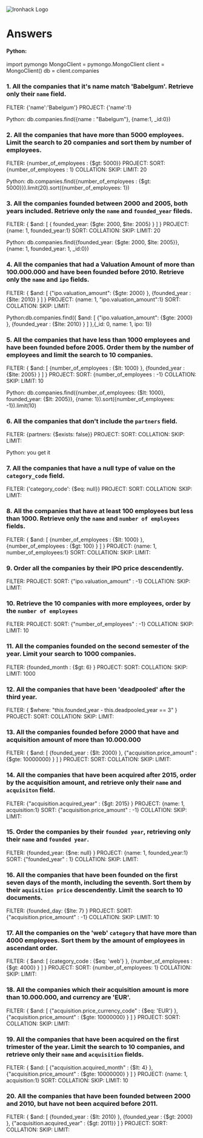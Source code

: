 ![Ironhack Logo](https://i.imgur.com/1QgrNNw.png)

# Answers

#### Python:

import pymongo
MongoClient = pymongo.MongoClient
client = MongoClient()
db = client.companies

### 1. All the companies that it's name match 'Babelgum'. Retrieve only their `name` field.

FILTER: {'name':'Babelgum'}
PROJECT: {'name':1}

Python: db.companies.find({name : "Babelgum"}, {name:1, _id:0})

### 2. All the companies that have more than 5000 employees. Limit the search to 20 companies and sort them by **number of employees**.

FILTER: {number_of_employees : {$gt: 5000}}
PROJECT:
SORT: {number_of_employees : 1}
COLLATION:
SKIP:
LIMIT: 20

Python: db.companies.find({number_of_employees : {$gt: 5000}}).limit(20).sort({number_of_employees: 1})

### 3. All the companies founded between 2000 and 2005, both years included. Retrieve only the `name` and `founded_year` fileds.

FILTER: { $and: [ { founded_year: {$gte: 2000, $lte: 2005} } ] }
PROJECT: {name: 1, founded_year:1}
SORT:
COLLATION:
SKIP:
LIMIT: 20

Python: db.companies.find({founded_year: {$gte: 2000, $lte: 2005}}, {name: 1, founded_year: 1, _id:0})

### 4. All the companies that had a Valuation Amount of more than 100.000.000 and have been founded before 2010. Retrieve only the `name` and `ipo` fields.

FILTER: { $and: [ {"ipo.valuation_amount": {$gte: 2000} }, {founded_year : {$lte: 2010} } ] }
PROJECT: {name: 1, "ipo.valuation_amount":1}
SORT:
COLLATION:
SKIP:
LIMIT:

Python:db.companies.find({ $and: [ {"ipo.valuation_amount": {$gte: 2000} }, {founded_year : {$lte: 2010} } ] },{_id: 0, name: 1, ipo: 1})


### 5. All the companies that have less than 1000 employees and have been founded before 2005. Order them by the number of employees and limit the search to 10 companies.

FILTER: { $and: [ {number_of_employees : {$lt: 1000} }, {founded_year : {$lte: 2005} } ] }
PROJECT:
SORT: {number_of_employees : -1}
COLLATION:
SKIP:
LIMIT: 10

Python: db.companies.find({number_of_employees: {$lt: 1000}, founded_year: {$lt: 2005}}, {name: 1}).sort({number_of_employees: -1}).limit(10)


### 6. All the companies that don't include the `partners` field.

FILTER: {partners: {$exists: false}}
PROJECT:
SORT:
COLLATION:
SKIP:
LIMIT:

Python: you get it

### 7. All the companies that have a null type of value on the `category_code` field.

FILTER: {'category_code': {$eq: null}}
PROJECT:
SORT:
COLLATION:
SKIP:
LIMIT:

### 8. All the companies that have at least 100 employees but less than 1000. Retrieve only the `name` and `number of employees` fields.

FILTER: { $and: [ {number_of_employees : {$lt: 1000} }, {number_of_employees : {$gt: 100} } ] }
PROJECT: {name: 1, number_of_employees:1}
SORT:
COLLATION:
SKIP:
LIMIT:

### 9. Order all the companies by their IPO price descendently.

FILTER:
PROJECT:
SORT: {"ipo.valuation_amount" : -1}
COLLATION:
SKIP:
LIMIT:

### 10. Retrieve the 10 companies with more employees, order by the `number of employees`

FILTER: 
PROJECT:
SORT: {"number_of_employees" : -1}
COLLATION:
SKIP:
LIMIT: 10

### 11. All the companies founded on the second semester of the year. Limit your search to 1000 companies.

FILTER: {founded_month : {$gt: 6} }
PROJECT:
SORT:
COLLATION:
SKIP:
LIMIT: 1000

### 12. All the companies that have been 'deadpooled' after the third year.

FILTER: { $where: "this.founded_year - this.deadpooled_year == 3" }
PROJECT:
SORT:
COLLATION:
SKIP:
LIMIT:

### 13. All the companies founded before 2000 that have and acquisition amount of more than 10.000.000

FILTER: { $and: [ {founded_year : {$lt: 2000} }, {"acquisition.price_amount" : {$gte: 10000000} } ] }
PROJECT:
SORT:
COLLATION:
SKIP:
LIMIT:

### 14. All the companies that have been acquired after 2015, order by the acquisition amount, and retrieve only their `name` and `acquisiton` field.

FILTER: {"acquisition.acquired_year" : {$gt: 2015} }
PROJECT: {name: 1, acquisition:1}
SORT: {"acquisition.price_amount" : -1}
COLLATION:
SKIP:
LIMIT:

### 15. Order the companies by their `founded year`, retrieving only their `name` and `founded year`.

FILTER: {founded_year: {$ne: null} }
PROJECT: {name: 1, founded_year:1}
SORT: {"founded_year" : 1}
COLLATION:
SKIP:
LIMIT:

### 16. All the companies that have been founded on the first seven days of the month, including the seventh. Sort them by their `aquisition price` descendently. Limit the search to 10 documents.

FILTER: {founded_day: {$lte: 7} }
PROJECT:
SORT: {"acquisition.price_amount" : -1}
COLLATION:
SKIP:
LIMIT: 10

### 17. All the companies on the 'web' `category` that have more than 4000 employees. Sort them by the amount of employees in ascendant order.

FILTER: { $and: [ {category_code : {$eq: 'web'} }, {number_of_employees : {$gt: 4000} } ] }
PROJECT:
SORT: {number_of_employees: 1}
COLLATION:
SKIP:
LIMIT:

### 18. All the companies which their acquisition amount is more than 10.000.000, and currency are 'EUR'.

FILTER: { $and: [ {"acquisition.price_currency_code" : {$eq: 'EUR'} }, {"acquisition.price_amount" : {$gte: 10000000} } ] }
PROJECT:
SORT:
COLLATION:
SKIP:
LIMIT:

### 19. All the companies that have been acquired on the first trimester of the year. Limit the search to 10 companies, and retrieve only their `name` and `acquisition` fields.

FILTER: { $and: [ {"acquisition.acquired_month" : {$lt: 4} }, {"acquisition.price_amount" : {$gte: 10000000} } ] }
PROJECT: {name: 1, acquisition:1}
SORT:
COLLATION:
SKIP:
LIMIT: 10

### 20. All the companies that have been founded between 2000 and 2010, but have not been acquired before 2011.

FILTER: { $and: [ {founded_year : {$lt: 2010} }, {founded_year : {$gt: 2000} }, {"acquisition.acquired_year" : {$gt: 2011}} ] }
PROJECT:
SORT:
COLLATION:
SKIP:
LIMIT:
